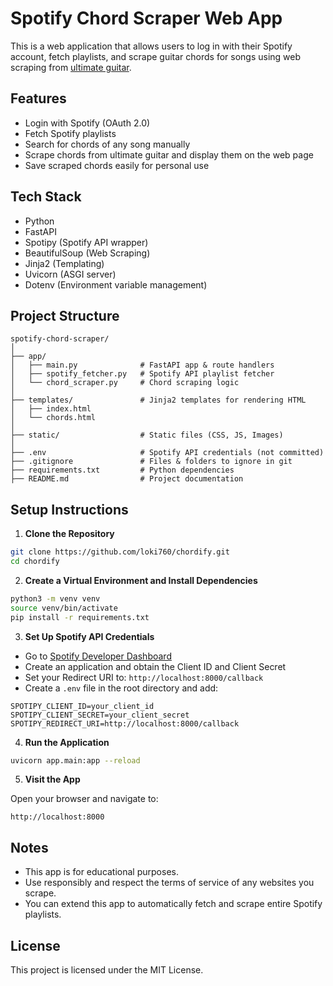 
# Spotify Chord Scraper Web App

This is a web application that allows users to log in with their Spotify account, fetch playlists, and scrape guitar chords for songs using web scraping from [ultimate guitar](https://www.ultimate-guitar.com/).

## Features

- Login with Spotify (OAuth 2.0)
- Fetch Spotify playlists
- Search for chords of any song manually
- Scrape chords from ultimate guitar and display them on the web page
- Save scraped chords easily for personal use

## Tech Stack

- Python
- FastAPI
- Spotipy (Spotify API wrapper)
- BeautifulSoup (Web Scraping)
- Jinja2 (Templating)
- Uvicorn (ASGI server)
- Dotenv (Environment variable management)

## Project Structure

```
spotify-chord-scraper/
│
├── app/
│   ├── main.py              # FastAPI app & route handlers
│   ├── spotify_fetcher.py   # Spotify API playlist fetcher
│   └── chord_scraper.py     # Chord scraping logic
│
├── templates/               # Jinja2 templates for rendering HTML
│   ├── index.html           
│   └── chords.html          
│
├── static/                  # Static files (CSS, JS, Images)
│
├── .env                     # Spotify API credentials (not committed)
├── .gitignore               # Files & folders to ignore in git
├── requirements.txt         # Python dependencies
├── README.md                # Project documentation
```

## Setup Instructions

1. **Clone the Repository**

```bash
git clone https://github.com/loki760/chordify.git
cd chordify
```

2. **Create a Virtual Environment and Install Dependencies**

```bash
python3 -m venv venv
source venv/bin/activate
pip install -r requirements.txt
```

3. **Set Up Spotify API Credentials**

- Go to [Spotify Developer Dashboard](https://developer.spotify.com/dashboard)
- Create an application and obtain the Client ID and Client Secret
- Set your Redirect URI to: `http://localhost:8000/callback`
- Create a `.env` file in the root directory and add:

```
SPOTIPY_CLIENT_ID=your_client_id
SPOTIPY_CLIENT_SECRET=your_client_secret
SPOTIPY_REDIRECT_URI=http://localhost:8000/callback
```

4. **Run the Application**

```bash
uvicorn app.main:app --reload
```

5. **Visit the App**

Open your browser and navigate to:

```
http://localhost:8000
```

## Notes

- This app is for educational purposes.
- Use responsibly and respect the terms of service of any websites you scrape.
- You can extend this app to automatically fetch and scrape entire Spotify playlists.

## License

This project is licensed under the MIT License.
